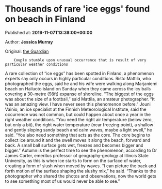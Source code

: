 
# Thousands of rare 'ice eggs' found on beach in Finland

Published at: **2019-11-07T13:38:00+00:00**

Author: **Jessica Murray**

Original: [the Guardian](https://www.theguardian.com/world/2019/nov/07/couple-rare-ice-eggs-finnish-beach)


        Couple stumble upon unusual occurrence that is result of very particular weather conditions
      
A rare collection of “ice eggs” has been spotted in Finland, a phenomenon experts say only occurs in highly particular conditions.
Risto Mattila, who photographed the eggs, said he and his wife were walking along Marjaniemi beach on Hailuoto island on Sunday when they came across the icy balls covering a 30-metre (98ft) expanse of shoreline.
“The biggest of the eggs was about the size of a football,” said Mattila, an amateur photographer. “It was an amazing view. I have never seen this phenomenon before.”
Jouni Vainio, an ice specialist at the Finnish Meteorological Institute, said the occurrence was not common, but could happen about once a year in the right weather conditions.
“You need the right air temperature (below zero, but only a bit), the right water temperature (near freezing point), a shallow and gently sloping sandy beach and calm waves, maybe a light swell,” he said.
“You also need something that acts as the core. The core begins to collect ice around it and the swell moves it along the beach, forward and back. A small ball surface gets wet, freezes and becomes bigger and bigger.”
Autumn is the perfect time to see the phenomenon, according to Dr James Carter, emeritus professor of geography-geology at Illinois State University, as this is when ice starts to form on the surface of water, creating a form of slush when moved by waves.
“I can picture the back and forth motion of the surface shaping the slushy mix,” he said. “Thanks to the photographer who shared the photos and observations, now the world gets to see something most of us would never be able to see.”
